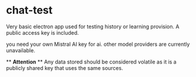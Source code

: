 # chat-test
Very basic electron app used for testing history or learning provision. 
A public access key is included. 

you need your own Mistral AI key for ai. 
other model providers are currently unavailable.


** **Attention** **
Any data stored should be considered volatile as it is a publicly shared key that uses the same sources.
